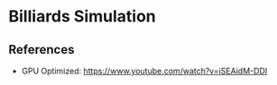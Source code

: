 # Billiards Simulation

## References

- GPU Optimized: https://www.youtube.com/watch?v=iSEAidM-DDI

